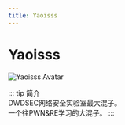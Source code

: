 ```yaml
---
title: Yaoisss
---
```

# Yaoisss

<img :src="$withBase('/Member Avatar/Yaoisss.png')" alt="Yaoisss Avatar">

::: tip 简介
\
DWDSEC网络安全实验室最大混子。\
一个往PWN&RE学习的大混子。
:::

